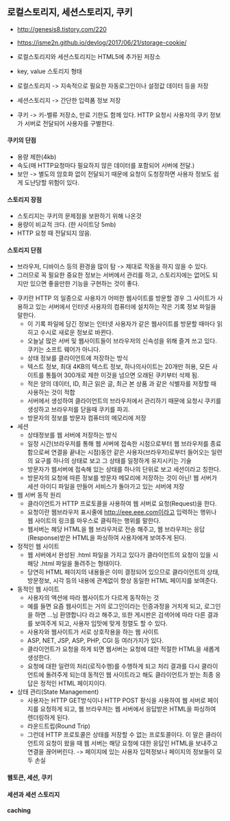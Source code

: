 ## 로컬스토리지, 세션스토리지, 쿠키

* http://genesis8.tistory.com/220
* https://isme2n.github.io/devlog/2017/06/21/storage-cookie/

* 로컬스토리지와 세션스토리지는 HTML5에 추가된 저장소
* key, value 스토리지 형태
* 로컬스토리지 -> 지속적으로 필요한 자동로그인이나 설정값 데이터 등을 저장
* 세션스토리지 -> 간단한 입력폼 정보 저장
* 쿠키 -> 키-벨류 저장소, 만료 기한도 함께 있다. HTTP 요청시 사용자의 쿠키 정보가 서버로 전달되어 사용자를 구별한다.

#### 쿠키의 단점
- 용량 제한(4kb)
- 속도(매 HTTP요청마다 필요하지 않은 데이터를 포함되어 서버에 전달.)
- 보안 -> 별도의 암호화 없이 전달되기 때문에 요청이 도청장하면 사용자 정보도 쉽게 도난당할 위험이 있다.

#### 스토리지 장점
- 스토리지는 쿠키의 문제점을 보완하기 위해 나온것
- 용량이 비교적 크다. (한 사이트당 5mb)
- HTTP 요청 때 전달되지 않음.

#### 스토리지 단점
- 브라우저, 디바이스 등의 환경을 많이 탐 -> 제대로 작동을 하지 않을 수 있다.
- 그러므로 꼭 필요한 중요한 정보는 서버에서 관리를 하고, 스토리지에는 없어도 되지만 있으면 좋을만한 기능을 구현하는 것이 좋다.
 

* 쿠키란 HTTP 의 일종으로 사용자가 어떠한 웹사이트를 방문할 경우 그 사이트가 사용하고 있는 서버에서 인터넷 사용자의 컴퓨터에 설치하는 작은 기록 정보 파일을 말한다.
    * 이 기록 파일에 담긴 정보는 인터넷 사용자가 같은 웹사이트를 방문할 때마다 읽히고 수시로 새로운 정보로 바뀐다.
    * 오늘날 많은 서버 및 웹사이트들이 브라우저의 신속성을 위해 즐겨 쓰고 있다. 쿠키는 소프트 웨어가 아니다.
    * 상태 정보를 클라이언트에 저장하는 방식
    * 텍스트 정보, 최대 4KB의 텍스트 정보, 하나의사이트는 20개만 허용, 모든 사이트를 통틀어 300개로 제한 이것을 넘으면 오래된 쿠키부터 삭제 됨.
    * 적은 양의 데이터, ID, 최근 읽은 글, 최근 본 상품 과 같은 식별자를 저장할 때 사용하는 것이 적합
    * 서버에서 생성하여 클라이언트의 브라우저에서 관리하기 때문에 요청시 쿠키를 생성하고 브라우저를 닫을때 쿠키를 파괴.
    * 방문자의 정보를 방문자 컴퓨터의 메모리에 저장
* 세션
    * 상태정보를 웹 서버에 저장하는 방식
    * 일정 시간(브라우저를 통해 웹 서버에 접속한 시점으로부터 웹 브라우저를 종료함으로써 연결을 끝내는 시점)동안 같은 사용자(브라우저)로부터 들어오는 일련의 요구를 하나의 상태로 보고 그 상태를 일정하게 유지시키는 기술
    * 방문자가 웹서버에 접속해 있는 상태를 하나의 단위로 보고 세션이라고 칭한다.
    * 방문자의 요청에 따른 정보를 방문자 메모리에 저장하는 것이 아닌! 웹 서버가 세션 아이디 파일을 만들어 서비스가 돌아가고 있는 서버에 저장
* 웹 서버 동작 원리
    * 클라이언트가 HTTP 프로토콜을 사용하여 웹 서버로 요청(Request)을 한다.
    * 요청이란 웹브라우저 표시줄에 http://eee.eee.com이라고 입력하는 행위나 웹 사이트의 링크를 마우스로 클릭하는 행위를 말한다.
    * 웹서버는 해당 HTML을 웹 브라우저로 전송 해주고, 웹 브라우저는 응답(Response)받은 HTML을 파싱하여 사용자에게 보여주게 된다.
* 정적인 웹 사이트
    * 웹 서버에서 완성된 .html 파일을 가지고 있다가 클라이언트의 요청이 있을 시 해당 .html 파일을 돌려주는 형태이다.
    * 당연히 HTML 페이지의 내용들은 이미 결정되어 있으므로 클라이언트의 상태, 방문정보, 시각 등의 내용에 관계없이 항상 동일한 HTML 페이지를 보여준다.
* 동적인 웹 사이트
    * 사용자의 액션에 따라 웹사이트가 다르게 동작하는 것
    * 예를 들면 요즘 웹사이트는 거의 로그인이라는 인증과정을 거치게 되고, 로그인을 하면 ...님 환영합니다 라고 해주고, 또한 게시판은 검색어에 따라 다른 결과를 보여주게 되고, 사용자 입맛에 맞게 정렬도 할 수 있다. 
    * 사용자와 웹사이트가 서로 상호작용을 하는 웹 사이트
    * ASP, NET, JSP, ASP, PHP, CGI 등 여러가지가 있다.
    * 클라이언트가 요청을 하게 되면 웹서버는 요청에 대한 적절한 HTML을 새롭게 생성한다.
    * 요청에 대한 일련의 처리(로직수행)를 수행하게 되고 처리 결과를 다시 클라이언트에 돌려주게 되는데 동적인 웹 사이트라고 해도 클라이언트가 받는 최종 응답은 정적인 HTML 페이지이다.
* 상태 관리(State Management)
    * 사용자는 HTTP GET방식이나 HTTP POST 팡식을 사용하여 웹 서버로 페이지를 요청하게 되고, 웹 브라우저는 웹 서버에서 응답받은 HTML을 파싱하여 렌더링하게 된다.
    * 라운드트립(Round Trip)
    * 그런데 HTTP 프로토콜은 상태를 저장할 수 없는 프로토콜이다. 이 말은 클라이언트의 요청이 왔을 때 웹 서버는 해당 요청에 대한 응답인 HTML을 보내주고 연결을 끊어버린다. -> 페이지에 있는 사용자 입력정보나 페이지의 정보들이 모두 손실



#### 웹토큰, 세션, 쿠키

#### 세션과 세션 스토리지

#### caching